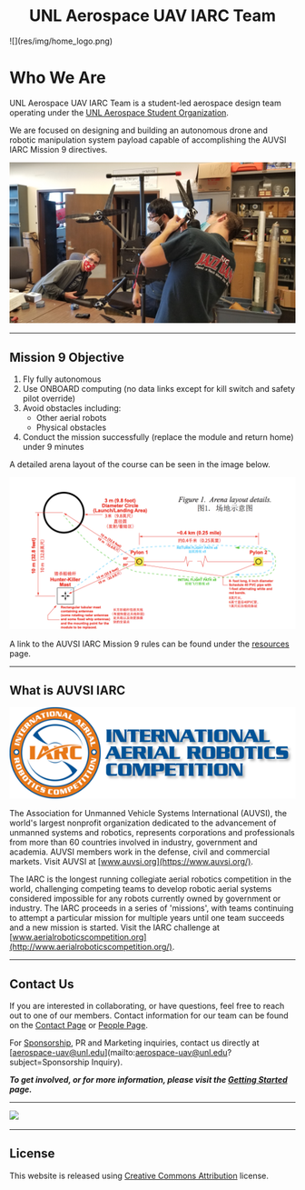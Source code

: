 <center> <h1>UNL Aerospace UAV IARC Team </h1> </center>
![](res/img/home_logo.png)

# Who We Are

UNL Aerospace UAV IARC Team is a student-led aerospace design team operating under the [UNL Aerospace Student Organization](http://unlaero.space/). 

We are focused on designing and building an autonomous drone and robotic manipulation system payload capable of accomplishing the AUVSI IARC Mission 9 directives.

![](res/img/drone_main.jpg)

***

## Mission 9 Objective
1. Fly fully autonomous
2. Use ONBOARD computing (no data links except for kill switch and safety pilot override)
3. Avoid obstacles including:
	* Other aerial robots
	* Physical obstacles
4. Conduct the mission successfully (replace the module and return home) under 9 minutes

A detailed arena layout of the course can be seen in the image below.

![](res/img/mission_9_course.png)

A link to the AUVSI IARC Mission 9 rules can be found under the [resources](resources.md) page.

***

## What is AUVSI IARC
![](res/img/iarc_logo.png)

The Association for Unmanned Vehicle Systems International (AUVSI), the world's largest nonprofit organization dedicated to the advancement of unmanned systems and robotics, represents corporations and professionals from more than 60 countries involved in industry, government and academia. AUVSI members work in the defense, civil and commercial markets. Visit AUVSI at [www.auvsi.org](https://www.auvsi.org/).

The IARC is the longest running collegiate aerial robotics competition in the world, challenging competing teams to develop robotic aerial systems considered impossible for any robots currently owned by government or industry. The IARC proceeds in a series of 'missions', with teams continuing to attempt a particular mission for multiple years until one team succeeds and a new mission is started. Visit the IARC challenge at [www.aerialroboticscompetition.org](http://www.aerialroboticscompetition.org/).


***

## Contact Us
If you are interested in collaborating, or have questions, feel free to reach out to one of our members. Contact information for our team can be found on the [Contact Page](contact.md) or [People Page](people.md).

For [Sponsorship](sponsors.md), PR and Marketing inquiries, contact us directly at [aerospace-uav@unl.edu](mailto:aerospace-uav@unl.edu?subject=Sponsorship Inquiry). 

***To get involved, or for more information, please visit the [Getting Started](welcome.md) page.***

***

![](res/img/drones.png)

***

## License

This website is released using [Creative Commons Attribution](http://creativecommons.org/licenses/by/3.0/) license.
